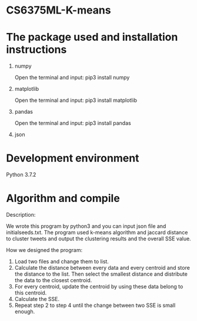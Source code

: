 # CS6375ML-K-means

The package used and installation instructions
==============================================
1. numpy

	Open the terminal and input: pip3 install numpy
2. matplotlib

	Open the terminal and input: pip3 install matplotlib
3. pandas

	Open the terminal and input: pip3 install pandas
4. json

Development environment
=======================
Python 3.7.2

Algorithm and compile
=====================
Description: 
	
We wrote this program by python3 and you can input json file and initialseeds.txt. The program used k-means algorithm and jaccard distance to cluster tweets and output the clustering results and the overall SSE value.

How we designed the program:
1. Load two files and change them to list.
2. Calculate the distance between every data and every centroid and store the distance to the list. Then select the smallest distance and distribute the data to the closest centroid.
3. For every centroid, update the centroid by using these data belong to this centroid.
4. Calculate the SSE.
5. Repeat step 2 to step 4 until the change between two SSE is small enough.
